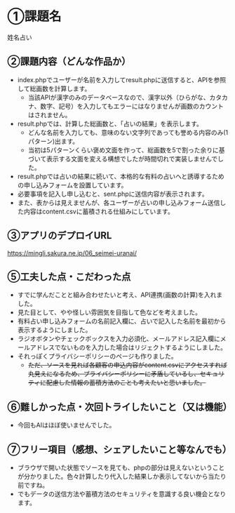 # ①課題名
姓名占い

## ②課題内容（どんな作品か）
- index.phpでユーザーが名前を入力してresult.phpに送信すると、APIを参照して総画数を計算します。
  - 当該APIが漢字のみのデータベースなので、漢字以外（ひらがな、カタカナ、数字、記号）を入力してもエラーにはなりませんが画数のカウントはされません。
- result.phpでは、計算した総画数と、「占いの結果」を表示します。
  - どんな名前を入力しても、意味のない文字列であっても誉める内容のみ(1パターン)出ます。
  - 当初は5パターンくらい褒め文面を作って、総画数を5で割った余りに基づいて表示する文面を変える構想でしたが時間切れで実装しませんでした。
- result.phpでは占いの結果に続いて、本格的な有料の占いへと誘導するための申し込みフォームを設置しています。
- 必要事項を記入し申し込むと、sent.phpに送信内容が表示されます。
- また、表からは見えませんが、各ユーザーが占いの申し込みフォーム送信した内容はcontent.csvに蓄積される仕組みにしています。

## ③アプリのデプロイURL
https://mingli.sakura.ne.jp/06_seimei-uranai/

## ⑤工夫した点・こだわった点
- すでに学んだことと組み合わせたいと考え、API連携(画数の計算)を入れました。
- 見た目として、やや怪しい雰囲気を目指して色などを考えました。
- 有料占い申し込みフォームの名前記入欄に、占いで記入した名前を最初から表示するようにしました。
- ラジオボタンやチェックボックスを入力必須化、メールアドレス記入欄にメールアドレスでないものを入力した場合はリジェクトするようにしました。
- それっぽくプライバシーポリシーのページも作りました。
  - <s>ただ、ソースを見れば各顧客の申込内容がcontent.csvにアクセスすれば丸見えになるため、プライバシーポリシーに矛盾しているし、セキュリティに配慮した情報の蓄積方法のことも考えたいと思いました。</s>

## ⑥難しかった点・次回トライしたいこと（又は機能）
- 今回もAIはほぼ使いませんでした。

## ⑦フリー項目（感想、シェアしたいこと等なんでも）
- ブラウザで開いた状態でソースを見ても、phpの部分は見えないということが分かりました。色々計算したり代入した結果しか表示してないから当たり前ですね。
- でもデータの送信方法や蓄積方法のセキュリティを意識する良い機会となります。

